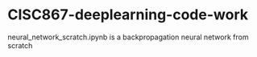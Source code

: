 # CISC867-deeplearning-code-work <br/>
neural_network_scratch.ipynb is a backpropagation neural network from scratch
